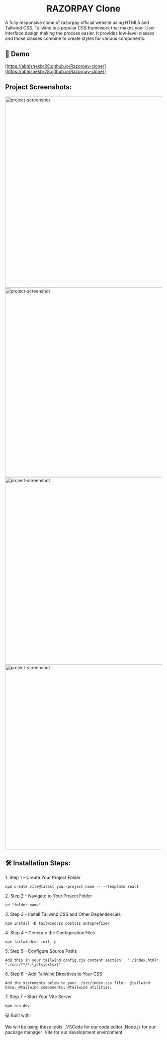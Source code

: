 <h1 align="center" id="title">RAZORPAY Clone</h1>

<p id="description">A fully responsive clone of razorpay official website using HTML5 and Tailwind CSS. Tailwind is a popular CSS framework that makes your User Interface design making the process easier. It provides low-level classes and those classes combine to create styles for various components.</p>

<h2>🚀 Demo</h2>

[https://abhishekbr28.github.io/Razorpay-clone/](https://abhishekbr28.github.io/Razorpay-clone/)

<h2>Project Screenshots:</h2>

<img src="![ss1](https://user-images.githubusercontent.com/93610420/232774609-7b457c86-aa20-44a6-abc0-87a68e407dd3.png)" alt="project-screenshot" width="1313px" height="613px/">

<img src="![ss2](https://user-images.githubusercontent.com/93610420/232774661-292214b5-7db8-49b1-aabc-2d7fcdbf93c4.png)" alt="project-screenshot" width="1337px" height="607px/">

<img src="![ss3](https://user-images.githubusercontent.com/93610420/232774700-cbb4e7bd-3fe5-4dcd-95d6-00990798a39d.png)" alt="project-screenshot" width="1333px" height="600px/">

<img src="![ss4](https://user-images.githubusercontent.com/93610420/232774730-6a5ca281-6173-46c1-8983-e557a1e497c1.png)" alt="project-screenshot" width="1323px" height="594px/">

<h2>🛠️ Installation Steps:</h2>

<p>1. Step 1 – Create Your Project Folder</p>

```
npm create vite@latest your-project-name -- --template react
```

<p>2. Step 2 – Navigate to Your Project Folder</p>

```
cd "folder_name"
```

<p>3. Step 3 – Install Tailwind CSS and Other Dependencies</p>

```
npm install -D tailwindcss postcss autoprefixer
```

<p>4. Step 4 – Generate the Configuration Files</p>

```
npx tailwindcss init -p
```

<p>5. Step 5 – Configure Source Paths</p>

```
Add this in your tailwind.config.cjs content section.  "./index.html"   "./src/**/*.{jstsjsxtsx}"
```

<p>6. Step 6 – Add Tailwind Directives to Your CSS</p>

```
Add the statements below to your ./src/index.css file:  @tailwind base; @tailwind components; @tailwind utilities;
```

<p>7. Step 7 – Start Your Vite Server</p>

```
npm run dev
```


💻 Built with


We will be using these tools:
.VSCode for our code editor
.Node.js for our package manager
.Vite for our development environment
